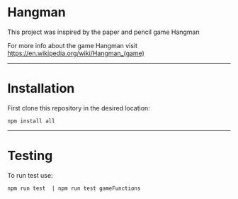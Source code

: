 # Hangman

<p>This project was inspired by the paper and pencil game Hangman</p>
<p>For more info about the game Hangman visit <a href="https://en.wikipedia.org/wiki/Hangman_(game)
  ">https://en.wikipedia.org/wiki/Hangman_(game)</a> </p>
 
 <hr/>
 
 # Installation

 <p> First clone this repository in the desired location: </p>
 
 ```
 npm install all
```
 <hr/>
 
 # Testing

 <p>To run test use:</p>
 
 ```
 npm run test  | npm run test gameFunctions 
 ```
